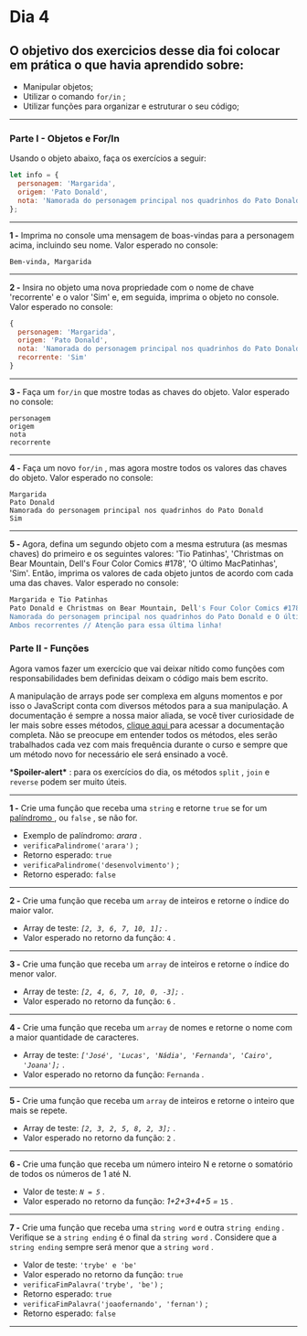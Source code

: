 # Dia 4

## O objetivo dos exercicios desse dia foi colocar em prática o que havia aprendido sobre:

- Manipular objetos;
- Utilizar o comando `for/in` ;
- Utilizar funções para organizar e estruturar o seu código;

------

### Parte I - Objetos e For/In

Usando o objeto abaixo, faça os exercícios a seguir:

```javascript
let info = {
  personagem: 'Margarida',
  origem: 'Pato Donald',
  nota: 'Namorada do personagem principal nos quadrinhos do Pato Donald',
};
```

------

**1 -** Imprima no console uma mensagem de boas-vindas para a personagem acima, incluindo seu nome. Valor esperado no console:

```shell
Bem-vinda, Margarida
```

------

**2 -** Insira no objeto uma nova propriedade com o nome de chave 'recorrente' e o valor 'Sim' e, em seguida, imprima o objeto no console. Valor esperado no console:

```javascript
{
  personagem: 'Margarida',
  origem: 'Pato Donald',
  nota: 'Namorada do personagem principal nos quadrinhos do Pato Donald',
  recorrente: 'Sim'
}
```

------

**3 -** Faça um `for/in` que mostre todas as chaves do objeto. Valor esperado no console:

```shell
personagem
origem
nota
recorrente
```

------

**4 -** Faça um novo `for/in` , mas agora mostre todos os valores das chaves do objeto. Valor esperado no console:

```shell
Margarida
Pato Donald
Namorada do personagem principal nos quadrinhos do Pato Donald
Sim
```

------

**5 -** Agora, defina um segundo objeto com a mesma estrutura (as mesmas chaves) do primeiro e os seguintes valores: 'Tio Patinhas', 'Christmas on Bear Mountain, Dell's Four Color Comics #178', 'O último MacPatinhas', 'Sim'. Então, imprima os valores de cada objeto juntos de acordo com cada uma das chaves. Valor esperado no console:

```bash
Margarida e Tio Patinhas
Pato Donald e Christmas on Bear Mountain, Dell's Four Color Comics #178
Namorada do personagem principal nos quadrinhos do Pato Donald e O último MacPatinhas
Ambos recorrentes // Atenção para essa última linha!
```



### Parte II - Funções

Agora vamos fazer um exercício que vai deixar nítido como funções com responsabilidades bem definidas deixam o código mais bem escrito.

A manipulação de arrays pode ser complexa em alguns momentos e por isso o JavaScript conta com diversos métodos para a sua manipulação. A documentação é sempre a nossa maior aliada, se você tiver curiosidade de ler mais sobre esses métodos, [clique aqui ](https://developer.mozilla.org/en-US/docs/Web/JavaScript/Reference/Global_Objects/Array)para acessar a documentação completa. Não se preocupe em entender todos os métodos, eles serão trabalhados cada vez com mais frequência durante o curso e sempre que um método novo for necessário ele será ensinado a você.

***Spoiler-alert\*** : para os exercícios do dia, os métodos `split` , `join` e `reverse` podem ser muito úteis.

------

**1 -** Crie uma função que receba uma `string` e retorne `true` se for um [palíndromo ](https://pt.wikipedia.org/wiki/Palíndromo), ou `false` , se não for.

- Exemplo de palíndromo: *arara* .
- `verificaPalindrome('arara')` ;
- Retorno esperado: `true`
- `verificaPalindrome('desenvolvimento')` ;
- Retorno esperado: `false`

------

**2 -** Crie uma função que receba um `array` de inteiros e retorne o índice do maior valor.

- Array de teste: *`[2, 3, 6, 7, 10, 1];`* .
- Valor esperado no retorno da função: `4` .

------

**3 -** Crie uma função que receba um `array` de inteiros e retorne o índice do menor valor.

- Array de teste: *`[2, 4, 6, 7, 10, 0, -3];`* .
- Valor esperado no retorno da função: `6` .

------

**4 -** Crie uma função que receba um `array` de nomes e retorne o nome com a maior quantidade de caracteres.

- Array de teste: *`['José', 'Lucas', 'Nádia', 'Fernanda', 'Cairo', 'Joana'];`* .
- Valor esperado no retorno da função: `Fernanda` .

------

**5 -** Crie uma função que receba um `array` de inteiros e retorne o inteiro que mais se repete.

- Array de teste: *`[2, 3, 2, 5, 8, 2, 3];`* .
- Valor esperado no retorno da função: `2` .

------

**6 -** Crie uma função que receba um número inteiro N e retorne o somatório de todos os números de 1 até N.

- Valor de teste: *`N = 5`* .
- Valor esperado no retorno da função: *1+2+3+4+5 =* `15` .

------

**7 -** Crie uma função que receba uma `string word` e outra `string ending` . Verifique se a `string ending` é o final da `string word` . Considere que a `string ending` sempre será menor que a `string word` .

- Valor de teste: `'trybe' e 'be'`
- Valor esperado no retorno da função: `true`
- `verificaFimPalavra('trybe', 'be')` ;
- Retorno esperado: `true`
- `verificaFimPalavra('joaofernando', 'fernan')` ;
- Retorno esperado: `false`

------
